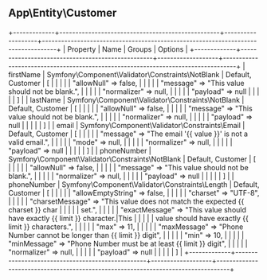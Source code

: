 
App\Entity\Customer
-------------------

+-------------+--------------------------------------------------+-------------------+----------------------------------------------------------------------------------+
| Property    | Name                                             | Groups            | Options                                                                          |
+-------------+--------------------------------------------------+-------------------+----------------------------------------------------------------------------------+
| firstName   | Symfony\Component\Validator\Constraints\NotBlank | Default, Customer | [                                                                                |
|             |                                                  |                   |   "allowNull" => false,                                                          |
|             |                                                  |                   |   "message" => "This value should not be blank.",                                |
|             |                                                  |                   |   "normalizer" => null,                                                          |
|             |                                                  |                   |   "payload" => null                                                              |
|             |                                                  |                   | ]                                                                                |
| lastName    | Symfony\Component\Validator\Constraints\NotBlank | Default, Customer | [                                                                                |
|             |                                                  |                   |   "allowNull" => false,                                                          |
|             |                                                  |                   |   "message" => "This value should not be blank.",                                |
|             |                                                  |                   |   "normalizer" => null,                                                          |
|             |                                                  |                   |   "payload" => null                                                              |
|             |                                                  |                   | ]                                                                                |
| email       | Symfony\Component\Validator\Constraints\Email    | Default, Customer | [                                                                                |
|             |                                                  |                   |   "message" => "The email '{{ value }}' is not a valid email.",                  |
|             |                                                  |                   |   "mode" => null,                                                                |
|             |                                                  |                   |   "normalizer" => null,                                                          |
|             |                                                  |                   |   "payload" => null                                                              |
|             |                                                  |                   | ]                                                                                |
| phoneNumber | Symfony\Component\Validator\Constraints\NotBlank | Default, Customer | [                                                                                |
|             |                                                  |                   |   "allowNull" => false,                                                          |
|             |                                                  |                   |   "message" => "This value should not be blank.",                                |
|             |                                                  |                   |   "normalizer" => null,                                                          |
|             |                                                  |                   |   "payload" => null                                                              |
|             |                                                  |                   | ]                                                                                |
| phoneNumber | Symfony\Component\Validator\Constraints\Length   | Default, Customer | [                                                                                |
|             |                                                  |                   |   "allowEmptyString" => false,                                                   |
|             |                                                  |                   |   "charset" => "UTF-8",                                                          |
|             |                                                  |                   |   "charsetMessage" => "This value does not match the expected {{ charset }} char |
|             |                                                  |                   | set.",                                                                           |
|             |                                                  |                   |   "exactMessage" => "This value should have exactly {{ limit }} character.|This  |
|             |                                                  |                   | value should have exactly {{ limit }} characters.",                              |
|             |                                                  |                   |   "max" => 11,                                                                   |
|             |                                                  |                   |   "maxMessage" => "Phone Number cannot be longer than {{ limit }} digit",        |
|             |                                                  |                   |   "min" => 10,                                                                   |
|             |                                                  |                   |   "minMessage" => "Phone Number must be at least {{ limit }} digit",             |
|             |                                                  |                   |   "normalizer" => null,                                                          |
|             |                                                  |                   |   "payload" => null                                                              |
|             |                                                  |                   | ]                                                                                |
+-------------+--------------------------------------------------+-------------------+----------------------------------------------------------------------------------+
